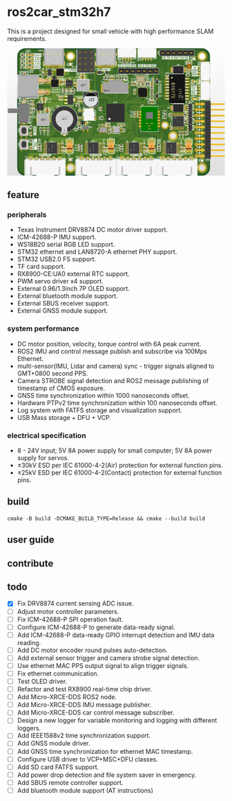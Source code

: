 # ros2car_stm32h7

This is a project designed for small vehicle with high performance SLAM requirements.

![pcb_top_view](docs/pcb_top_view.png)

## feature

### peripherals

* Texas Instrument DRV8874 DC motor driver support.
* ICM-42688-P IMU support.
* WS18B20 serial RGB LED support.
* STM32 ethernet and LAN8720-A ethernet PHY support.
* STM32 USB2.0 FS support.
* TF card support.
* RX8900-CE:UA0 external RTC support.
* PWM servo driver x4 support.
* External 0.96/1.3inch 7P OLED support.
* External bluetooth module support.
* External SBUS receiver support.
* External GNSS module support.

### system performance

* DC motor position, velocity, torque control with 6A peak current.
* ROS2 IMU and control message publish and subscribe via 100Mps Ethernet.
* multi-sensor(IMU, Lidar and camera) sync - trigger signals aligned to GMT+0800 second PPS.
* Camera STROBE signal detection and ROS2 message publishing of timestamp of CMOS exposure.
* GNSS time synchronization within 1000 nanoseconds offset.
* Hardware PTPv2 time synchronization within 100 nanoseconds offset.
* Log system with FATFS storage and visualization support.
* USB Mass storage + DFU + VCP.

### electrical specification

* 8 - 24V input; 5V 8A power supply for small computer; 5V 8A power supply for servos.
* ±30kV ESD per IEC 61000-4-2(Air) protection for external function pins.
* ±25kV ESD per IEC 61000-4-2(Contact) protection for external function pins.

## build

```
cmake -B build -DCMAKE_BUILD_TYPE=Release && cmake --build build
```

## user guide

## contribute

## todo

- [x] Fix DRV8874 current sensing ADC issue.
- [ ] Adjust motor controller parameters.
- [ ] Fix ICM-42688-P SPI operation fault.
- [ ] Configure ICM-42688-P to generate data-ready signal.
- [ ] Add ICM-42688-P data-ready GPIO interrupt detection and IMU data reading.
- [ ] Add DC motor encoder round pulses auto-detection.
- [ ] Add external sensor trigger and camera strobe signal detection.
- [ ] Use ethernet MAC PPS output signal to align trigger signals.
- [ ] Fix ethernet communication.
- [ ] Test OLED driver.
- [ ] Refactor and test RX8900 real-time chip driver.
- [ ] Add Micro-XRCE-DDS ROS2 node.
- [ ] Add Micro-XRCE-DDS IMU message publisher.
- [ ] Add Micro-XRCE-DDS car control message subscriber.
- [ ] Design a new logger for variable monitoring and logging with different loggers.
- [ ] Add IEEE1588v2 time synchronization support.
- [ ] Add GNSS module driver.
- [ ] Add GNSS time synchronization for ethernet MAC timestamp.
- [ ] Configure USB driver to VCP+MSC+DFU classes.
- [ ] Add SD card FATFS support.
- [ ] Add power drop detection and file system saver in emergency.
- [ ] Add SBUS remote controller support.
- [ ] Add bluetooth module support (AT instructions)